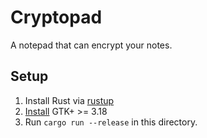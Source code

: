 Cryptopad
===

A notepad that can encrypt your notes.

## Setup

1. Install Rust via [rustup](https://rustup.rs/)
2. [Install](https://www.gtk.org/download/index.php) GTK+ >= 3.18
3. Run `cargo run --release` in this directory.
